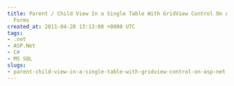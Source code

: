 ```yaml
---
title: Parent / Child View In a Single Table With GridView Control On ASP.NET Web
  Forms
created_at: 2011-04-28 13:13:00 +0000 UTC
tags:
- .net
- ASP.Net
- C#
- MS SQL
slugs:
- parent-child-view-in-a-single-table-with-gridview-control-on-asp-net-web-forms
---
```

